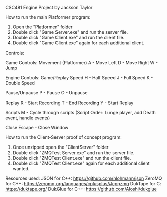 CSC481 Engine Project by Jackson Taylor

How to run the main Platformer program:
1. Open the "Platformer" folder
2. Double click "Game Server.exe" and run the server file.
3. Double click "Game Client.exe" and run the client file.
4. Double click "Game Client.exe" again for each additional client.


Controls:

Game Controls:
Movement (Platformer)
A - Move Left
D - Move Right
W - Jump

Engine Controls:
Game/Replay Speed
H - Half Speed
J - Full Speed
K - Double Speed

Pause/Unpause
P - Pause
O - Unpause

Replay
R - Start Recording
T - End Recording
Y - Start Replay

Scripts
M - Cycle through scripts
(Script Order: Lunge player, add Death event, handle events)

Close
Escape - Close Window


How to run the Client-Server proof of concept program:
1. Once unzipped open the "ClientServer" folder
2. Double click "ZMQTest Server.exe" and run the server file.
3. Double click "ZMQTest Client.exe" and run the client file.
4. Double click "ZMQTest Client.exe" again for each additional client wanted.


Resources used:
JSON for C++: https://github.com/nlohmann/json
ZeroMQ for C++: https://zeromq.org/languages/cplusplus/#cppzmq
DukTape for C: https://duktape.org/
DukGlue for C++: https://github.com/Aloshi/dukglue
